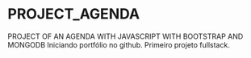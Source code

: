 # PROJECT_AGENDA
 PROJECT OF AN AGENDA WITH JAVASCRIPT WITH BOOTSTRAP AND MONGODB
Iniciando portfólio no github. Primeiro projeto fullstack. 
